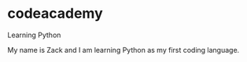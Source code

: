 # codeacademy
Learning Python

My name is Zack and I am learning Python as my first coding language.
